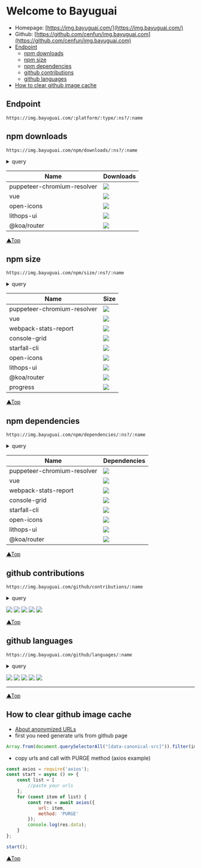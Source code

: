 # Welcome to Bayuguai <a name="top"></a>
- Homepage: [https://img.bayuguai.com/](https://img.bayuguai.com/) 
- Github: [https://github.com/cenfun/img.bayuguai.com](https://github.com/cenfun/img.bayuguai.com)
- [Endpoint](#endpoint)
    - [npm downloads](#npm-downloads)
    - [npm size](#npm-size)
    - [npm dependencies](#npm-dependencies)
    - [github contributions](#github-contributions)
    - [github languages](#github-languages)
- [How to clear github image cache](#how-to-clear-github-image-cache)

## Endpoint
```
https://img.bayuguai.com/:platform/:type/:ns?/:name
```
## npm downloads
```
https://img.bayuguai.com/npm/downloads/:ns?/:name
```
<details>
    <summary>query</summary>
    <ul>
        <li>height=20</li>
        <li>radius=15%</li>
        <li>color=#44cc11</li>
        <li>bg=#007ec6</li>
        <li>label={total}/month</li>
        <li>output=svg | json</li>
    </ul>
</details>

|Name|Downloads|
|---|----|
|puppeteer-chromium-resolver|![](https://img.bayuguai.com/npm/downloads/puppeteer-chromium-resolver?label={total}%20downloads)|
|vue|![](https://img.bayuguai.com/npm/downloads/vue?label=&height=50&radius=10)|
|open-icons|![](https://img.bayuguai.com/npm/downloads/open-icons)|
|lithops-ui|![](https://img.bayuguai.com/npm/downloads/lithops-ui)|
|@koa/router|![](https://img.bayuguai.com/npm/downloads/@koa/router)|

[▲Top](#top)
## npm size
```
https://img.bayuguai.com/npm/size/:ns?/:name
```
<details>
    <summary>query</summary>
    <ul>
        <li>bg=#007ec6</li>
        <li>label=size</li>
        <li>output=svg | json</li>
    </ul>
</details>

|Name|Size|
|---|---|
|puppeteer-chromium-resolver|![](https://img.bayuguai.com/npm/size/puppeteer-chromium-resolver?label=package%20size)|
|vue|![](https://img.bayuguai.com/npm/size/vue?label=)|
|webpack-stats-report|![](https://img.bayuguai.com/npm/size/webpack-stats-report)|
|console-grid|![](https://img.bayuguai.com/npm/size/console-grid)|
|starfall-cli|![](https://img.bayuguai.com/npm/size/starfall-cli)|
|open-icons|![](https://img.bayuguai.com/npm/size/open-icons)|
|lithops-ui|![](https://img.bayuguai.com/npm/size/lithops-ui)|
|@koa/router|![](https://img.bayuguai.com/npm/size/@koa/router)|
|progress|![](https://img.bayuguai.com/npm/size/progress)|


[▲Top](#top)
## npm dependencies
```
https://img.bayuguai.com/npm/dependencies/:ns?/:name
```
<details>
    <summary>query</summary>
    <ul>
        <li>bg=#007ec6</li>
        <li>label=dependencies</li>
        <li>output=svg | json</li>
    </ul>
</details>

|Name|Dependencies|
|---|---|
|puppeteer-chromium-resolver|![](https://img.bayuguai.com/npm/dependencies/puppeteer-chromium-resolver?label=dependencies%20and%20install%20size)|
|vue|![](https://img.bayuguai.com/npm/dependencies/vue?label=)|
|webpack-stats-report|![](https://img.bayuguai.com/npm/dependencies/webpack-stats-report)|
|console-grid|![](https://img.bayuguai.com/npm/dependencies/console-grid)|
|starfall-cli|![](https://img.bayuguai.com/npm/dependencies/starfall-cli)|
|open-icons|![](https://img.bayuguai.com/npm/dependencies/open-icons)|
|lithops-ui|![](https://img.bayuguai.com/npm/dependencies/lithops-ui)|
|@koa/router|![](https://img.bayuguai.com/npm/dependencies/@koa/router)|

[▲Top](#top)
## github contributions
```
https://img.bayuguai.com/github/contributions/:name
```
<details>
    <summary>query</summary>
    <ul>
        <li>width=600</li>
        <li>color=#44cc11</li>
        <li>even=#f6f8fa</li>
        <li>axis=#99999</li>
        <li>bg=#ffffff</li>
        <li>label={total} Contributions Past Year - {name}</li>
        <li>output=svg | json</li>
    </ul>
</details>

![](https://img.bayuguai.com/github/contributions/cenfun)
![](https://img.bayuguai.com/github/contributions/ruanyf)
![](https://img.bayuguai.com/github/contributions/yyx990803?width=380&label={name}%20contributions:%20{total})
![](https://img.bayuguai.com/github/contributions/mxschmitt?width=700)
![](https://img.bayuguai.com/github/contributions/ro)

[▲Top](#top)
## github languages
```
https://img.bayuguai.com/github/languages/:name
```
<details>
    <summary>query</summary>
    <ul>
        <li>width=600</li>
        <li>limit=20</li>
        <li>colors=dodgerblue,green,orangered...</li>
        <li>bg=#ffffff</li>
        <li>label={total} Used Languages - {name}</li>
        <li>output=svg | json</li>
    </ul>
</details>

![](https://img.bayuguai.com/github/languages/cenfun)
![](https://img.bayuguai.com/github/languages/ruanyf)
![](https://img.bayuguai.com/github/languages/yyx990803?width=380&label={name}%20used%20languages:%20{total})
![](https://img.bayuguai.com/github/languages/mxschmitt?width=700)
![](https://img.bayuguai.com/github/languages/ro)

---
[▲Top](#top)
## How to clear github image cache
- [About anonymized URLs](https://docs.github.com/en/authentication/keeping-your-account-and-data-secure/about-anonymized-urls)
- first you need generate urls from github page
```js
Array.from(document.querySelectorAll("[data-canonical-src]")).filter(img=>img.getAttribute('data-canonical-src').startsWith("https://img.bayuguai.com")).map(img=>img.src)
```
- copy urls and call with PURGE method (axios example)
```js
const axios = require('axios');
const start = async () => {
    const list = [
        //paste your urls
    ];
    for (const item of list) {
        const res = await axios({
            url: item,
            method: 'PURGE'
        });
        console.log(res.data);
    }
};

start();
```
[▲Top](#top)